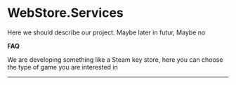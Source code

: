 # WebStore.Services
Here we should describe our project. Maybe later in futur, Maybe no

******FAQ******

We are developing something like a Steam key store, here you can choose the type of game you are interested in

***************
